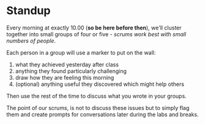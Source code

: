 # Standup

Every morning at exactly 10.00 \(**so be here before then**\), we'll cluster together into small groups of four or five - _scrums work best with small numbers of people_.

Each person in a group will use a marker to put on the wall:

1. what they achieved yesterday after class
2. anything they found particularly challenging
3. draw how they are feeling this morning
4. (optional) anything useful they discovered which might help others



Then use the rest of the time to discuss what you wrote in your groups.

The point of our scrums, is not to discuss these issues but to simply flag them and create prompts for conversations later during the labs and breaks.

